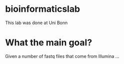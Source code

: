 # bioinformaticslab
This lab was done at Uni Bonn 

# What the main goal?
Given a number of fastq files that come from Illumina ...
